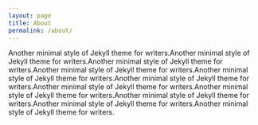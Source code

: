 ```yaml
---
layout: page
title: About
permalink: /about/
---
```


Another minimal style of Jekyll theme for writers.Another minimal style of Jekyll theme for writers.Another minimal style of Jekyll theme for writers.Another minimal style of Jekyll theme for writers.Another minimal style of Jekyll theme for writers.Another minimal style of Jekyll theme for writers.Another minimal style of Jekyll theme for writers.Another minimal style of Jekyll theme for writers.Another minimal style of Jekyll theme for writers.Another minimal style of Jekyll theme for writers.Another minimal style of Jekyll theme for writers.
